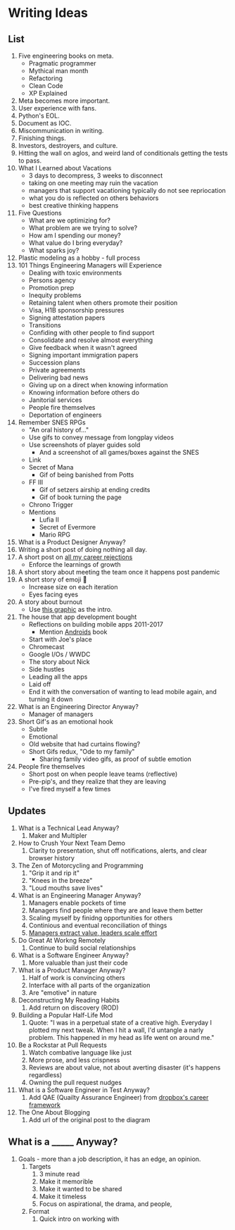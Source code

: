 # Writing Ideas
## List

1. Five engineering books on meta.
    - Pragmatic programmer
    - Mythical man month
    - Refactoring
    - Clean Code
    - XP Explained
1. Meta becomes more important.
1. User experience with fans.
1. Python's EOL.
1. Document as IOC.
1. Miscommunication in writing.
1. Finishing things.
1. Investors, destroyers, and culture.
1. Hitting the wall on aglos, and weird land of conditionals getting the tests to pass.
1. What I Learned about Vacations
    - 3 days to decompress, 3 weeks to disconnect
    - taking on one meeting may ruin the vacation
    - managers that support vacationing typically do not see repriocation
    - what you do is reflected on others behaviors
    - best creative thinking happens
1. Five Questions
    - What are we optimizing for?
    - What problem are we trying to solve?
    - How am I spending our money?
    - What value do I bring everyday?
    - What sparks joy?
1. Plastic modeling as a hobby - full process
1. 101 Things Engineering Managers will Experience
    - Dealing with toxic environments
    - Persons agency
    - Promotion prep
    - Inequity problems
    - Retaining talent when others promote their position
    - Visa, H1B sponsorship pressures
    - Signing attestation papers
    - Transitions
    - Confiding with other people to find support
    - Consolidate and resolve almost everything
    - Give feedback when it wasn't agreed
    - Signing important immigration papers
    - Succession plans
    - Private agreements
    - Delivering bad news
    - Giving up on a direct when knowing information
    - Knowing information before others do
    - Janitorial services
    - People fire themselves
    - Deportation of engineers
1. Remember SNES RPGs
    - "An oral history of..."
    - Use gifs to convey message from longplay videos
    - Use screenshots of player guides sold
        - And a screenshot of all games/boxes against the SNES
    - Link
    - Secret of Mana
        - Gif of being banished from Potts
    - FF III
        - Gif of setzers airship at ending credits
        - Gif of book turning the page
    - Chrono Trigger
    - Mentions
        - Lufia II
        - Secret of Evermore
        - Mario RPG
1. What is a Product Designer Anyway?
1. Writing a short post of doing nothing all day.
1. A short post on [all my career rejections](https://web.eecs.utk.edu/~azh/blog/allmyrejections.html)
    - Enforce the learnings of growth
1. A short story about meeting the team once it happens post pandemic
1. A short story of emoji :eyes:
    - Increase size on each iteration
    - Eyes facing eyes
1. A story about burnout
    - Use [this graphic](https://github.com/solidi?tab=overview&from=2012-12-01&to=2012-12-31) as the intro.
1. The house that app development bought
    - Reflections on building mobile apps 2011-2017
        - Mention [Androids](https://www.amazon.com/Androids-Built-Android-Operating-System-ebook/dp/B09C6RYHQ4) book
    - Start with Joe's place
    - Chromecast
    - Google I/Os / WWDC
    - The story about Nick
    - Side hustles
    - Leading all the apps
    - Laid off
    - End it with the conversation of wanting to lead mobile again, and turning it down
1. What is an Engineering Director Anyway?
    - Manager of managers
1. Short Gif's as an emotional hook
    - Subtle
    - Emotional
    - Old website that had curtains flowing?
    - Short Gifs redux, "Ode to my family"
        - Sharing family video gifs, as proof of subtle emotion
1. People fire themselves
    - Short post on when people leave teams (reflective)
    - Pre-pip's, and they realize that they are leaving
    - I've fired myself a few times

## Updates

1. What is a Technical Lead Anyway?
    1. Maker and Multipler
1. How to Crush Your Next Team Demo
    1. Clarity to presentation, shut off notifications, alerts, and clear browser history
1. The Zen of Motorcycling and Programming
    1. "Grip it and rip it"
    1. "Knees in the breeze"
    1. "Loud mouths save lives"
1. What is an Engineering Manager Anyway?
    1. Managers enable pockets of time
    1. Managers find people where they are and leave them better
    1. Scaling myself by finidng opportunities for others
    1. Continious and eventual reconciliation of things
    1. [Managers extract value, leaders scale effort](https://news.ycombinator.com/item?id=28130764)
1. Do Great At Workng Remotely
    1. Continue to build social relationships
1. What is a Software Engineer Anyway?
    1. More valuable than just their code
1. What is a Product Manager Anyway?
    1. Half of work is convincing others
    1. Interface with all parts of the organization
    1. Are "emotive" in nature
1. Deconstructing My Reading Habits
    1. Add return on discovery (ROD)
1. Building a Popular Half-Life Mod 
    1. Quote: "I was in a perpetual state of a creative high. Everyday I plotted my next tweak. When I hit a wall, I'd untangle a narly problem. This happened in my head as life went on around me."
1. Be a Rockstar at Pull Requests
    1. Watch combative language like just
    1. More prose, and less crispness
    1. Reviews are about value, not about averting disaster (it's happens regardless)
    1. Owning the pull request nudges
1. What is a Software Engineer in Test Anyway?
    1. Add QAE (Quailty Assurance Engineer) from [dropbox's career framework](https://dropbox.github.io/dbx-career-framework/)
1. The One About Blogging
    1. Add url of the original post to the diagram

## What is a _____ Anyway?

1. Goals - more than a job description, it has an edge, an opinion.
    1. Targets
        1. 3 minute read
        1. Make it memorible
        1. Make it wanted to be shared
        1. Make it timeless
        1. Focus on aspirational, the drama, and people, 
    1. Format 
        1. Quick intro on working with <title>
        1. The top belief(s) (~1-2 beliefs, say it boldly. Then 2-3 sentences on detail)
        1. State numerous sub beliefs (~8-9 beliefs)
        1. Bolden beliefs tell a story if read in sequence
        1. The final twist, leave them violently agreeing, disagreeing, or questioning

## Do Great at _____.

1. Goals - focus on a rythym and pipeline of getting things done

## Completed

1. [On Kotlin: A Reply From Management](https://medium.com/@solidi/on-kotlin-a-reply-from-management-8f9220544c1d)
1. [Some insights into IntelliJ’s Serial Code Transformations](https://medium.com/free-code-camp/intellijs-serial-code-transformations-775fe7aa517c)
1. [No Description Provided](https://medium.com/hackernoon/no-description-provided-8d9e0f3a3abb)
1. [The Springboard Pattern](https://medium.com/hackernoon/the-springboard-pattern-340e00379404)
1. [Deception: Degenerate A/B Testing](https://medium.com/hackernoon/deception-degenerate-a-b-testing-ecce6635000e)
1. [On Kotlin: A Unit Test Conversion Guide](https://proandroiddev.com/on-kotlin-a-unit-test-conversion-guide-71e0597bb45d)
1. [The Decision Hypothesis](https://medium.com/hackernoon/the-decision-hypothesis-aa512e0113)
1. [Observations on the testing culture of Test Driven Development](https://medium.com/free-code-camp/8-observations-on-test-driven-development-a9b5144f868)
1. [How to organize your thoughts on the whiteboard and crush your technical interview](https://medium.com/free-code-camp/how-to-organize-your-thoughts-on-the-whiteboard-and-crush-your-technical-interview-b668de4e6941)
1. [CQ: Personal Mastery Through Hobbies](https://medium.com/@solidi/cq-personal-mastery-through-hobbies-f25aab2e49ad)
1. [Meta Skills of a Software Engineer](https://medium.com/hackernoon/meta-skills-of-a-software-engineer-bed411f6685e)
1. [The Zen of Motorcycling and Programming](https://medium.com/hackernoon/the-zen-of-motorcycling-and-programming-620907dbab2c)
1. [Coda: Learning From Structures Around Us](https://medium.com/hackernoon/coda-learning-from-structures-around-us-25052243e1a7)
1. [The Manager Stew](https://medium.com/hackernoon/the-manager-stew-dd59cd653728)
1. [Touch-typing feels good but isn’t for me](https://medium.com/free-code-camp/touch-typing-feels-good-but-isnt-for-me-2cfbafee2074?sk=9df82a30a376556f5cc1d2303e737afb)
1. [Software Development Is Unlike Construction](https://medium.com/hackernoon/software-is-unlike-construction-c0284ee4b723)
1. [The Many Senses of Software Engineering](https://medium.com/@solidi/the-many-senses-of-software-engineering-aba9f289498c)
1. [What is a Tech Lead Anyway?](https://dev.to/solidi/what-is-a-tech-lead-anyway-483p)
1. [The One About Blogging](https://medium.com/@solidi/the-one-about-blogging-cd9e65a2055b)
1. [How to Crush Your Next Team Demo](https://dev.to/solidi/how-to-crush-your-next-team-demo-2bb5)
1. [Be a Rockstar at Pull Requests](https://dev.to/solidi/be-a-rockstar-at-pull-requests-1e4f)
1. [What is an Engineering Manager Anyway?](https://dev.to/solidi/what-is-an-engineering-manager-anyway-4and)
1. [Do Great at Working Remotely](https://dev.to/solidi/do-great-at-working-remotely-1oh9)
1. [In Software, Philosophy is Delegation](https://medium.com/@solidi/in-software-philosophy-is-delegation-c786dd3a16cf)
1. [Be Amazing in Your New Engineering Role](https://dev.to/solidi/be-amazing-in-your-new-engineering-role-1klc)
1. [On Names: A Brief Encounter with Guido van Rossum](https://medium.com/@solidi/on-names-a-brief-encounter-with-guido-van-rossum-6c4ff065e86c)
1. [What is a Software Engineer Anyway?](https://dev.to/solidi/what-is-a-software-engineer-anyway-3fb2)
1. [The One About Software Engineering Interviewing](https://medium.com/@solidi/the-one-about-software-engineering-interviewing-6f126e3a3171)
1. [What is a Principal Engineer Anyway?](https://dev.to/solidi/what-is-a-principal-engineer-anyway-55n0)
1. [What is a Product Manager Anyway?](https://dev.to/solidi/what-is-a-product-manager-anyway-3pc4)
1. [Deconstructing My Reading Habits](https://medium.com/the-innovation/deconstructing-my-reading-habits-cef9e7d82bad)
1. [What's Up with Ceiling Fans?](https://dev.to/solidi/what-s-up-with-ceiling-fans-380)
1. [What is a Project Manager Anyway?](https://dev.to/solidi/what-is-a-project-manager-anyway-fbb)
1. [Building a Popular Half-Life Mod During the Rise of Counter-Strike](https://medium.com/super-jump/building-a-popular-half-life-mod-during-the-rise-of-counter-strike-fec6a5b9fd8f)
1. [What is a Staff Engineer Anyway?](https://dev.to/solidi/what-is-a-staff-engineer-anyway-4blj)
1. [The Joy of Collecting Timeless Engineering Posts](https://dev.to/solidi/the-joy-of-collecting-timeless-engineering-posts-5el3)
1. [Recognizing Remote Romantic Bibliophilia](https://dev.to/solidi/recognizing-remote-romantic-bibliophilia-255f)
1. [Rediscovering the .plan File](https://dev.to/solidi/rediscovering-the-plan-file-4k1i)
1. [Interview Well for Your Next Incredible Engineering Role](https://levelup.gitconnected.com/interview-well-for-your-next-incredible-engineering-role-a5513e6596ae?sk=fd06c4775ff3e9d912be078e6854c64f)
1. [What is a Software Development Engineer in Test Anyway?](https://dev.to/solidi/what-is-a-software-development-engineer-in-test-anyway-41g6)
1. [The Next Fantastic Software Project Code Name](https://dev.to/solidi/the-next-fantastic-software-project-code-name-bbd)
1. [Reply All Considered Harmful](https://medium.com/@solidi/reply-all-considered-harmful-f895beb5eabc)
